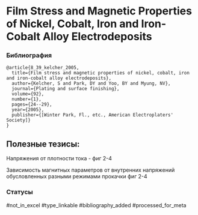 # Film Stress and Magnetic Properties of Nickel, Cobalt, Iron and Iron-Cobalt Alloy Electrodeposits

### Библиография
```
@article{8_39_kelcher_2005,
  title={Film stress and magnetic properties of nickel, cobalt, iron and iron-cobalt alloy electrodeposits},
  author={Kelcher, S and Park, DY and Yoo, BY and Myung, NV},
  journal={Plating and surface finishing},
  volume={92},
  number={1},
  pages={24--29},
  year={2005},
  publisher={[Winter Park, Fl., etc., American Electroplaters' Society]}
}
```

## Полезные тезисы:

Напряжения от плотности тока - фиг 2-4

Зависимость магнитных параметров от внутренних напряжений обусловленных разными режимами прокачки	фиг 2-4

### Статусы
#not_in_excel 
#type_linkable 
#bibliography_added
#processed_for_meta
